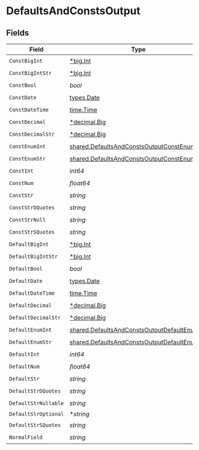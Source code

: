 # DefaultsAndConstsOutput


## Fields

| Field                                                                                                               | Type                                                                                                                | Required                                                                                                            | Description                                                                                                         | Example                                                                                                             |
| ------------------------------------------------------------------------------------------------------------------- | ------------------------------------------------------------------------------------------------------------------- | ------------------------------------------------------------------------------------------------------------------- | ------------------------------------------------------------------------------------------------------------------- | ------------------------------------------------------------------------------------------------------------------- |
| `ConstBigInt`                                                                                                       | [*big.Int](https://pkg.go.dev/math/big#Int)                                                                         | :heavy_check_mark:                                                                                                  | N/A                                                                                                                 | 9007199254740991                                                                                                    |
| `ConstBigIntStr`                                                                                                    | [*big.Int](https://pkg.go.dev/math/big#Int)                                                                         | :heavy_check_mark:                                                                                                  | N/A                                                                                                                 | 9223372036854775807                                                                                                 |
| `ConstBool`                                                                                                         | *bool*                                                                                                              | :heavy_check_mark:                                                                                                  | N/A                                                                                                                 | true                                                                                                                |
| `ConstDate`                                                                                                         | [types.Date](../../../types/date.md)                                                                                | :heavy_check_mark:                                                                                                  | N/A                                                                                                                 | 2020-01-01                                                                                                          |
| `ConstDateTime`                                                                                                     | [time.Time](https://pkg.go.dev/time#Time)                                                                           | :heavy_check_mark:                                                                                                  | N/A                                                                                                                 | 2020-01-01T00:00:00Z                                                                                                |
| `ConstDecimal`                                                                                                      | [*decimal.Big](https://pkg.go.dev/github.com/ericlagergren/decimal#Big)                                             | :heavy_check_mark:                                                                                                  | N/A                                                                                                                 | 3.141592653589793                                                                                                   |
| `ConstDecimalStr`                                                                                                   | [*decimal.Big](https://pkg.go.dev/github.com/ericlagergren/decimal#Big)                                             | :heavy_check_mark:                                                                                                  | N/A                                                                                                                 | 3.141592653589793238462643383279                                                                                    |
| `ConstEnumInt`                                                                                                      | [shared.DefaultsAndConstsOutputConstEnumInt](../../../pkg/models/shared/defaultsandconstsoutputconstenumint.md)     | :heavy_check_mark:                                                                                                  | N/A                                                                                                                 | 2                                                                                                                   |
| `ConstEnumStr`                                                                                                      | [shared.DefaultsAndConstsOutputConstEnumStr](../../../pkg/models/shared/defaultsandconstsoutputconstenumstr.md)     | :heavy_check_mark:                                                                                                  | N/A                                                                                                                 | two                                                                                                                 |
| `ConstInt`                                                                                                          | *int64*                                                                                                             | :heavy_check_mark:                                                                                                  | N/A                                                                                                                 | 123                                                                                                                 |
| `ConstNum`                                                                                                          | *float64*                                                                                                           | :heavy_check_mark:                                                                                                  | N/A                                                                                                                 | 123.456                                                                                                             |
| `ConstStr`                                                                                                          | *string*                                                                                                            | :heavy_check_mark:                                                                                                  | N/A                                                                                                                 | const                                                                                                               |
| `ConstStrDQuotes`                                                                                                   | *string*                                                                                                            | :heavy_check_mark:                                                                                                  | N/A                                                                                                                 | const with "double quotes"                                                                                          |
| `ConstStrNull`                                                                                                      | *string*                                                                                                            | :heavy_check_mark:                                                                                                  | N/A                                                                                                                 | <nil>                                                                                                               |
| `ConstStrSQuotes`                                                                                                   | *string*                                                                                                            | :heavy_check_mark:                                                                                                  | N/A                                                                                                                 | const with 'single quotes'                                                                                          |
| `DefaultBigInt`                                                                                                     | [*big.Int](https://pkg.go.dev/math/big#Int)                                                                         | :heavy_check_mark:                                                                                                  | N/A                                                                                                                 | 9007199254740991                                                                                                    |
| `DefaultBigIntStr`                                                                                                  | [*big.Int](https://pkg.go.dev/math/big#Int)                                                                         | :heavy_check_mark:                                                                                                  | N/A                                                                                                                 | 9223372036854775807                                                                                                 |
| `DefaultBool`                                                                                                       | *bool*                                                                                                              | :heavy_check_mark:                                                                                                  | N/A                                                                                                                 | true                                                                                                                |
| `DefaultDate`                                                                                                       | [types.Date](../../../types/date.md)                                                                                | :heavy_check_mark:                                                                                                  | N/A                                                                                                                 | 2020-01-01                                                                                                          |
| `DefaultDateTime`                                                                                                   | [time.Time](https://pkg.go.dev/time#Time)                                                                           | :heavy_check_mark:                                                                                                  | N/A                                                                                                                 | 2020-01-01T00:00:00Z                                                                                                |
| `DefaultDecimal`                                                                                                    | [*decimal.Big](https://pkg.go.dev/github.com/ericlagergren/decimal#Big)                                             | :heavy_check_mark:                                                                                                  | N/A                                                                                                                 | 3.141592653589793                                                                                                   |
| `DefaultDecimalStr`                                                                                                 | [*decimal.Big](https://pkg.go.dev/github.com/ericlagergren/decimal#Big)                                             | :heavy_check_mark:                                                                                                  | N/A                                                                                                                 | 3.141592653589793238462643383279                                                                                    |
| `DefaultEnumInt`                                                                                                    | [shared.DefaultsAndConstsOutputDefaultEnumInt](../../../pkg/models/shared/defaultsandconstsoutputdefaultenumint.md) | :heavy_check_mark:                                                                                                  | N/A                                                                                                                 | 2                                                                                                                   |
| `DefaultEnumStr`                                                                                                    | [shared.DefaultsAndConstsOutputDefaultEnumStr](../../../pkg/models/shared/defaultsandconstsoutputdefaultenumstr.md) | :heavy_check_mark:                                                                                                  | N/A                                                                                                                 | two                                                                                                                 |
| `DefaultInt`                                                                                                        | *int64*                                                                                                             | :heavy_check_mark:                                                                                                  | N/A                                                                                                                 | 123                                                                                                                 |
| `DefaultNum`                                                                                                        | *float64*                                                                                                           | :heavy_check_mark:                                                                                                  | N/A                                                                                                                 | 123.456                                                                                                             |
| `DefaultStr`                                                                                                        | *string*                                                                                                            | :heavy_check_mark:                                                                                                  | N/A                                                                                                                 | default                                                                                                             |
| `DefaultStrDQuotes`                                                                                                 | *string*                                                                                                            | :heavy_check_mark:                                                                                                  | N/A                                                                                                                 | default with "double quotes"                                                                                        |
| `DefaultStrNullable`                                                                                                | *string*                                                                                                            | :heavy_check_mark:                                                                                                  | N/A                                                                                                                 | <nil>                                                                                                               |
| `DefaultStrOptional`                                                                                                | **string*                                                                                                           | :heavy_minus_sign:                                                                                                  | N/A                                                                                                                 | default                                                                                                             |
| `DefaultStrSQuotes`                                                                                                 | *string*                                                                                                            | :heavy_check_mark:                                                                                                  | N/A                                                                                                                 | default with 'single quotes'                                                                                        |
| `NormalField`                                                                                                       | *string*                                                                                                            | :heavy_check_mark:                                                                                                  | N/A                                                                                                                 | test                                                                                                                |